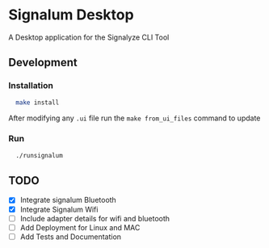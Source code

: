 # Signalum Desktop

A Desktop application for the Signalyze CLI Tool

## Development

### Installation

```bash
  make install
```

After modifying any `.ui` file run the `make from_ui_files` command to update

### Run

```bash
  ./runsignalum
```  


## TODO
- [x] Integrate signalum Bluetooth
- [x] Integrate Signalum Wifi
- [ ] Include adapter details for wifi and bluetooth
- [ ] Add Deployment for Linux and MAC
- [ ] Add Tests and Documentation
